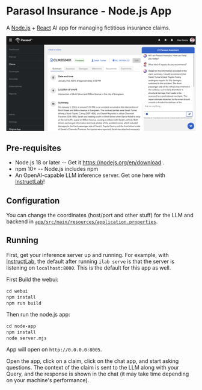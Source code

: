 # Parasol Insurance - Node.js App

A [Node.js](https://nodejs.org/) + [React](https://react.dev/) AI app for managing fictitious insurance claims. 

![App](../webui/src/app/assets/images/sample.png)

## Pre-requisites

- Node.js 18 or later -- Get it https://nodejs.org/en/download .
- npm 10+ -- Node.js includes npm
- An OpenAI-capable LLM inference server. Get one here with [InstructLab](https://github.com/instructlab/instructlab)!

## Configuration

You can change the coordinates (host/port and other stuff) for the LLM and backend in [`app/src/main/resources/application.properties`](app/src/main/resources/application.properties).

## Running

First, get your inference server up and running. For example, with [InstructLab](https://github.com/instructlab/instructlab), the default after running `ilab serve` is that the server is listening on `localhost:8000`. This is the default for this app as well.

First Build the webui:

```
cd webui
npm install
npm run build
```

Then run the node.js app:

```
cd node-app
npm install
node server.mjs
```
App will open on `http://0.0.0.0:8005`.

Open the app, click on a claim, click on the chat app, and start asking questions. The context of the claim is sent to the LLM along with your Query, and the response is shown in the chat (it may take time depending on your machine's performance).
